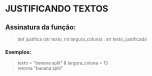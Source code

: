 # JUSTIFICANDO TEXTOS

## Assinatura da função:
> def justifica (str texto, int largura_coluna) : str texto_justificado

### Exemplos:
> texto = "banana split" &
> largura_coluna = 13 <br>
> retorna "banana  split"